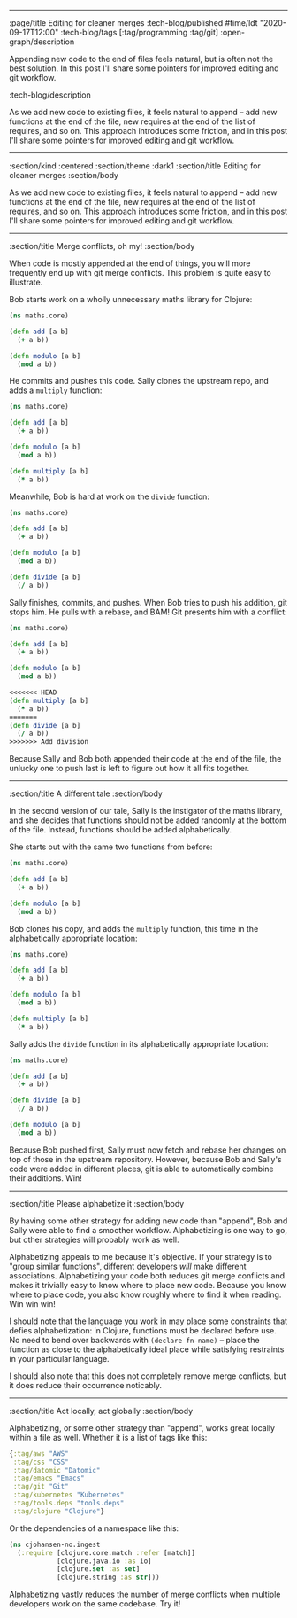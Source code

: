 --------------------------------------------------------------------------------
:page/title Editing for cleaner merges
:tech-blog/published #time/ldt "2020-09-17T12:00"
:tech-blog/tags [:tag/programming :tag/git]
:open-graph/description

Appending new code to the end of files feels natural, but is often not the best
solution. In this post I'll share some pointers for improved editing and git
workflow.

:tech-blog/description

As we add new code to existing files, it feels natural to append – add new
functions at the end of the file, new requires at the end of the list of
requires, and so on. This approach introduces some friction, and in this post
I'll share some pointers for improved editing and git workflow.

--------------------------------------------------------------------------------
:section/kind :centered
:section/theme :dark1
:section/title Editing for cleaner merges
:section/body

As we add new code to existing files, it feels natural to append – add new
functions at the end of the file, new requires at the end of the list of
requires, and so on. This approach introduces some friction, and in this post
I'll share some pointers for improved editing and git workflow.

--------------------------------------------------------------------------------
:section/title Merge conflicts, oh my!
:section/body

When code is mostly appended at the end of things, you will more frequently end
up with git merge conflicts. This problem is quite easy to illustrate.

Bob starts work on a wholly unnecessary maths library for Clojure:

```clj
(ns maths.core)

(defn add [a b]
  (+ a b))

(defn modulo [a b]
  (mod a b))
```

He commits and pushes this code. Sally clones the upstream repo, and adds a
`multiply` function:

```clj
(ns maths.core)

(defn add [a b]
  (+ a b))

(defn modulo [a b]
  (mod a b))

(defn multiply [a b]
  (* a b))
```

Meanwhile, Bob is hard at work on the `divide` function:

```clj
(ns maths.core)

(defn add [a b]
  (+ a b))

(defn modulo [a b]
  (mod a b))

(defn divide [a b]
  (/ a b))
```

Sally finishes, commits, and pushes. When Bob tries to push his addition, git
stops him. He pulls with a rebase, and BAM! Git presents him with a conflict:

```clj
(ns maths.core)

(defn add [a b]
  (+ a b))

(defn modulo [a b]
  (mod a b))

<<<<<<< HEAD
(defn multiply [a b]
  (* a b))
=======
(defn divide [a b]
  (/ a b))
>>>>>>> Add division
```

Because Sally and Bob both appended their code at the end of the file, the
unlucky one to push last is left to figure out how it all fits together.

--------------------------------------------------------------------------------
:section/title A different tale
:section/body

In the second version of our tale, Sally is the instigator of the maths
library, and she decides that functions should not be added randomly at the
bottom of the file. Instead, functions should be added alphabetically.

She starts out with the same two functions from before:

```clj
(ns maths.core)

(defn add [a b]
  (+ a b))

(defn modulo [a b]
  (mod a b))
```

Bob clones his copy, and adds the `multiply` function, this time in the
alphabetically appropriate location:

```clj
(ns maths.core)

(defn add [a b]
  (+ a b))

(defn modulo [a b]
  (mod a b))

(defn multiply [a b]
  (* a b))
```

Sally adds the `divide` function in its alphabetically appropriate location:

```clj
(ns maths.core)

(defn add [a b]
  (+ a b))

(defn divide [a b]
  (/ a b))

(defn modulo [a b]
  (mod a b))
```

Because Bob pushed first, Sally must now fetch and rebase her changes on top of
those in the upstream repository. However, because Bob and Sally's code were
added in different places, git is able to automatically combine their additions.
Win!

--------------------------------------------------------------------------------
:section/title Please alphabetize it
:section/body

By having some other strategy for adding new code than "append", Bob and Sally
were able to find a smoother workflow. Alphabetizing is one way to go, but other
strategies will probably work as well.

Alphabetizing appeals to me because it's objective. If your strategy is to
"group similar functions", different developers _will_ make different
associations. Alphabetizing your code both reduces git merge conflicts and makes
it trivially easy to know where to place new code. Because you know where to
place code, you also know roughly where to find it when reading. Win win win!

I should note that the language you work in may place some constraints that
defies alphabetization: in Clojure, functions must be declared before use. No
need to bend over backwards with `(declare fn-name)` – place the function as
close to the alphabetically ideal place while satisfying restraints in your
particular language.

I should also note that this does not completely remove merge conflicts, but it
does reduce their occurrence noticably.

--------------------------------------------------------------------------------
:section/title Act locally, act globally
:section/body

Alphabetizing, or some other strategy than "append", works great locally within
a file as well. Whether it is a list of tags like this:

```clj
{:tag/aws "AWS"
 :tag/css "CSS"
 :tag/datomic "Datomic"
 :tag/emacs "Emacs"
 :tag/git "Git"
 :tag/kubernetes "Kubernetes"
 :tag/tools.deps "tools.deps"
 :tag/clojure "Clojure"}
```

Or the dependencies of a namespace like this:

```clj
(ns cjohansen-no.ingest
  (:require [clojure.core.match :refer [match]]
            [clojure.java.io :as io]
            [clojure.set :as set]
            [clojure.string :as str]))
```

Alphabetizing vastly reduces the number of merge conflicts when multiple
developers work on the same codebase. Try it!
